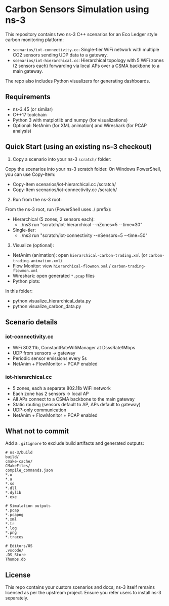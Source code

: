 # Carbon Sensors Simulation using ns-3

This repository contains two ns-3 C++ scenarios for an Eco Ledger style carbon monitoring platform:

- `scenarios/iot-connectivity.cc`: Single-tier WiFi network with multiple CO2 sensors sending UDP data to a gateway.
- `scenarios/iot-hierarchical.cc`: Hierarchical topology with 5 WiFi zones (2 sensors each) forwarding via local APs over a CSMA backbone to a main gateway.

The repo also includes Python visualizers for generating dashboards.

## Requirements

- ns-3.45 (or similar)
- C++17 toolchain
- Python 3 with matplotlib and numpy (for visualizations)
- Optional: NetAnim (for XML animation) and Wireshark (for PCAP analysis)

## Quick Start (using an existing ns-3 checkout)

1. Copy a scenario into your ns-3 `scratch/` folder:

Copy the scenarios into your ns-3 scratch folder. On Windows PowerShell, you can use Copy-Item:

- Copy-Item scenarios/iot-hierarchical.cc <path-to-ns-3>/scratch/
- Copy-Item scenarios/iot-connectivity.cc <path-to-ns-3>/scratch/

2. Run from the ns-3 root:

From the ns-3 root, run (PowerShell uses ./ prefix):

- Hierarchical (5 zones, 2 sensors each):
  - ./ns3 run "scratch/iot-hierarchical --nZones=5 --time=30"
- Single-tier:
  - ./ns3 run "scratch/iot-connectivity --nSensors=5 --time=50"

3. Visualize (optional):

- NetAnim (animation): open `hierarchical-carbon-trading.xml` (or `carbon-trading-animation.xml`)
- Flow Monitor: view `hierarchical-flowmon.xml` / `carbon-trading-flowmon.xml`
- Wireshark: open generated `*.pcap` files
- Python plots:

In this folder:

- python visualize_hierarchical_data.py
- python visualize_carbon_data.py

## Scenario details

### iot-connectivity.cc

- WiFi 802.11b, ConstantRateWifiManager at DsssRate1Mbps
- UDP from sensors → gateway
- Periodic sensor emissions every 5s
- NetAnim + FlowMonitor + PCAP enabled

### iot-hierarchical.cc

- 5 zones, each a separate 802.11b WiFi network
- Each zone has 2 sensors → local AP
- All APs connect to a CSMA backbone to the main gateway
- Static routing (sensors default to AP, APs default to gateway)
- UDP-only communication
- NetAnim + FlowMonitor + PCAP enabled

## What not to commit

Add a `.gitignore` to exclude build artifacts and generated outputs:

```
# ns-3/build
build/
cmake-cache/
CMakeFiles/
compile_commands.json
*.o
*.a
*.so
*.dll
*.dylib
*.exe

# Simulation outputs
*.pcap
*.pcapng
*.xml
*.tr
*.log
*.png
*.traces

# Editors/OS
.vscode/
.DS_Store
Thumbs.db
```

## License

This repo contains your custom scenarios and docs; ns-3 itself remains licensed as per the upstream project. Ensure you refer users to install ns-3 separately.
